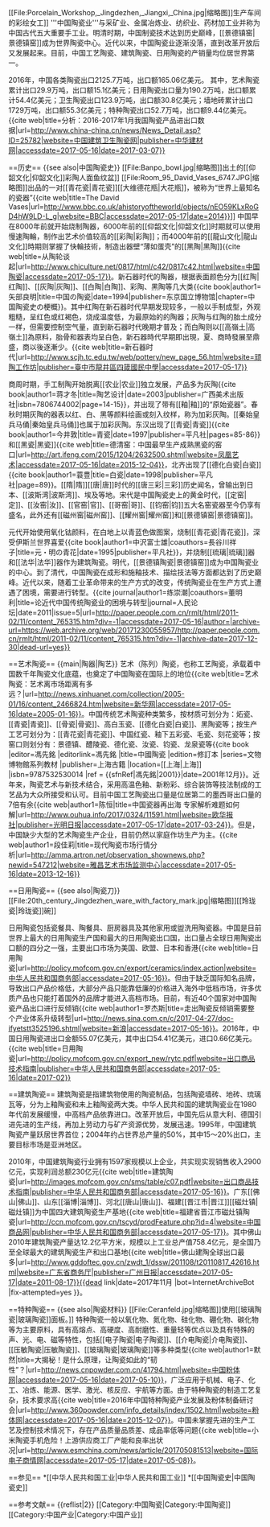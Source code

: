 [[File:Porcelain_Workshop,_Jingdezhen,_Jiangxi,_China.jpg|缩略图]]生产车间的彩绘女工]]
'''中国陶瓷业'''与采矿业、金属冶炼业、纺织业、药材加工业并称为中国古代五大重要手工业。明清时期，中国制瓷技术达到历史巅峰，[[景德镇窑|景德镇窑]]成为世界陶瓷中心。近代以来，中国陶瓷业逐渐没落，直到改革开放后又发展起来。目前，中国工艺陶瓷、建筑陶瓷、日用陶瓷的产销量均位居世界第一。

2016年，中国各类陶瓷出口2125.7万吨，出口额165.06亿美元。 其中，艺术陶瓷累计出口29.9万吨，出口额15.1亿美元；日用陶瓷出口量为190.2万吨，出口额累计54.4亿美元；卫生陶瓷出口123.9万吨，出口额30.8亿美元；墙地砖累计出口1729万吨，出口额55.3亿美元；特种陶瓷出口52.7万吨，出口额9.44亿美元。<ref>{{cite web|title=分析：2016-2017年1月我国陶瓷产品进出口数据|url=http://www.china-china.cn/news/News_Detail.asp?ID=25782|website=中国建筑卫生陶瓷网|publisher=中华建材网|accessdate=2017-05-16|date=2017-03-07}}</ref>

==历史==
{{see also|中国陶瓷史}}
[[File:Banpo_bowl.jpg|缩略图]]出土的[[仰韶文化|仰韶文化]]彩陶人面鱼纹盆]]
[[File:Room_95_David_Vases_6747.JPG|缩略图]]出品的一对[[青花瓷|青花瓷]][[大维德花瓶|大花瓶]]，被称为“世界上最知名的瓷器”<ref>{{cite web|title=The David Vases|url=http://www.bbc.co.uk/ahistoryoftheworld/objects/nEO59KLxRoGD4hW9LD-L_g|website=BBC|accessdate=2017-05-17|date=2014}}</ref>]]
中国早在8000年前就开始烧制陶器，6000年前的[[仰韶文化|仰韶文化]]时期就可以使用慢速陶輪，制作出艺术价值较高的[[彩陶|彩陶]]；而4000年前的[[龍山文化|龍山文化]]時期则掌握了快輪技術，制造出器壁“薄如蛋壳”的[[黑陶|黑陶]]<ref>{{cite web|title=从陶轮谈起|url=http://www.chiculture.net/0817/html/c42/0817c42.html|website=中国陶瓷|accessdate=2017-05-17}}</ref>。新石器时代的陶器，根据表面颜色分为[[红陶|红陶]]、[[灰陶|灰陶]]、[[白陶|白陶]]、彩陶、黑陶等几大类<ref>{{cite book|author1=矢部良明|title=中国の陶瓷|date=1994|publisher=东京国立博物馆|chapter=中国陶瓷史の梗概}}</ref>。其中红陶在新石器时代早期发现较多，一般以手制成型，外观粗糙，呈红色或红褐色，烧成温度低，为最原始的的陶器；灰陶与红陶的胎土成分一样，但需要控制空气量，直到新石器时代晚期才普及；而白陶则以[[高嶺土|高嶺土]]為原料，胎骨和器表均呈白色，新石器時代早期即出現，夏、商時發展至鼎盛，商以後逐漸少。<ref>{{cite web|title=新石器时代|url=http://www.scjh.tc.edu.tw/web/pottery/new_page_56.htm|website=顽陶工作坊|publisher=臺中市龍井區四箴國民中學|accessdate=2017-05-17}}</ref>

商周时期，手工制陶开始脱离[[农业|农业]]独立发展，产品多为灰陶<ref name=jiang>{{cite book|author1=蒋才冬|title=陶艺设计|date=2003|publisher=广西美术出版社|isbn=7806744002|page=14-15}}</ref>，并出现了带有[[釉|釉]]的“原始瓷器”。春秋时期灰陶的器表以红、白、黑等颜料绘画或刻入纹样，称为加彩灰陶。[[秦始皇兵马俑|秦始皇兵马俑]]也属于加彩灰陶。东汉出现了[[青瓷|青瓷]]<ref>{{cite book|author1=今井敦|title=青瓷|date=1997|publisher=平凡社|pages=85-86}}</ref>和[[黑瓷|黑瓷]]<ref>{{cite web|title=德清窑：中国最早生产成熟黑瓷的窑口|url=http://art.ifeng.com/2015/1204/2632500.shtml|website=凤凰艺术|accessdate=2017-05-16|date=2015-12-04}}</ref>，北齐出现了[[德化白瓷|白瓷]]<ref>{{cite book|author1=蓑豊|title=白瓷|date=1998|publisher=平凡社|page=89}}</ref>。[[隋|隋]][[唐|唐]]时代的[[唐三彩|三彩]]历史闻名，曾输出到日本、[[波斯湾|波斯湾]]、埃及等地。宋代是中国陶瓷史上的黄金时代，[[定窑|定]]、[[汝窑|汝]]、[[官窑|官]]、[[哥窑|哥]]、[[钧窑|钧]]五大名窑瓷器至今仍享有盛名，此外还有[[磁州窑|磁州窑]]、[[耀州窑|耀州窑]]和[[景德镇窑|景德镇窑]]。

元代开始使用氧化钴颜料，在白地上以青蓝色做图案，烧制[[青花瓷|青花瓷]]，深受伊斯兰世界喜爱<ref>{{cite book|author1=中沢富士雄|coauthors=長谷川祥子|title=元・明の青花|date=1995|publisher=平凡社}}</ref>，并烧制[[琉璃|琉璃]]器和[[法华|法华]]器作为建筑陶瓷<ref name=jiang/>。明代，[[景德镇陶瓷|景德镇窑]]成为中国陶瓷业的中心。到了清代，中国陶瓷在成形和施釉技术、描绘技法等方面都达到了历史巅峰。近代以来，随着工业革命带来的生产方式的改变，传统陶瓷业在生产方式上遭遇了困境，需要进行转型。<ref>{{cite journal|author1=练崇潮|coauthors=董明利|title=论近代中国传统陶瓷业的困境与转型|journal=人民论坛|date=2011|issue=5|url=http://paper.people.com.cn/rmlt/html/2011-02/11/content_765315.htm?div=-1|accessdate=2017-05-16|author=|archive-url=https://web.archive.org/web/20171230055957/http://paper.people.com.cn/rmlt/html/2011-02/11/content_765315.htm?div=-1|archive-date=2017-12-30|dead-url=yes}}</ref>

==艺术陶瓷==
{{main|陶器|陶艺}}
艺术（陈列）陶瓷，也称工艺陶瓷，承载着中国数千年陶瓷文化底蕴，也奠定了中国陶瓷在国际上的地位<ref>{{cite web|title=艺术陶瓷：艺术离市场距离有多远？|url=http://news.xinhuanet.com/collection/2005-01/16/content_2466824.htm|website=新华网|accessdate=2017-05-16|date=2005-01-16}}</ref>。中国传统艺术陶瓷种类繁多，按材质可划分为：炻瓷、[[青瓷|青瓷]]、[[骨瓷|骨瓷]]、高白玉瓷、[[德化白瓷|白瓷]]、黑陶瓷等；按生产工艺可划分为：[[青花瓷|青花瓷]]、中国红瓷、釉下五彩瓷、毛瓷、刻花瓷等；按窑口则划分有：景德镇、醴陵瓷、德化瓷、汝瓷、钧瓷、龙泉瓷等<ref>{{cite book |editor=馮先銘 |editorlink=馮先銘 |title=中國陶瓷 |edition=修訂本 |series=文物博物館系列教材 |publisher=上海古籍 |location=[[上海|上海]] |isbn=9787532530014 |ref = {{sfnRef|馮先銘|2001}}|date=2001年12月}}</ref>。近年来，陶瓷艺术与新技术结合，采用高温色釉、新粉彩、综合装饰等技法制成的工艺品为大众所接受和认可。目前中国工艺陶瓷出口量是位居第二的墨西哥出口量的7倍有余<ref>{{cite web|author1=陈恒|title=中国瓷器再出海 专家解析难题如何解|url=http://www.ouhua.info/2017/0324/11591.html|website=欧华报社|publisher=光明日报|accessdate=2017-05-17|date=2017-03-24}}</ref>。但是，中国缺少大型的艺术陶瓷生产企业，目前仍然以家庭作坊生产为主。<ref>{{cite web|author1=段佳莉|title=现代陶瓷市场行情分析|url=http://amma.artron.net/observation_shownews.php?newid=547212|website=雅昌艺术市场监测中心|accessdate=2017-05-16|date=2013-12-16}}</ref>

==日用陶瓷==
{{see also|陶瓷刀}}
[[File:20th_century_Jingdezhen_ware_with_factory_mark.jpg|缩略图]][[玲珑瓷|玲珑瓷]]碗]]

日用陶瓷包括瓷餐具、陶餐具、厨房器具及其他家用或盥洗用陶瓷器。中国是目前世界上最大的日用陶瓷生产国和最大的日用陶瓷出口国，出口量占全球日用陶瓷出口额的四分之一强，主要出口市场为美国、欧盟、日本和香港<ref>{{cite web|title=日用陶瓷|url=http://policy.mofcom.gov.cn/export/ceramics/index.action|website=中华人民共和国商务部|accessdate=2017-05-16}}</ref>。但由于缺乏国际知名品牌，导致出口产品价格低，大部分产品只能靠低廉的价格进入海外中低档市场，许多优质产品也只能打着国外的品牌才能进入高档市场。目前，有近40个国家对中国陶瓷产品出口进行反倾销<ref>{{cite web|author1=罗杰斯|title=走出陶瓷反倾销需要整个产业体系升级转型|url=http://news.sina.com.cn/c/2017-04-27/doc-ifyetstt3525196.shtml|website=新浪|accessdate=2017-05-16}}</ref>。2016年，中国日用陶瓷进出口金额55.07亿美元，其中出口54.41亿美元，进口0.66亿美元。<ref>{{cite web|title=日用陶瓷|url=http://policy.mofcom.gov.cn/export_new/rytc.pdf|website=出口商品技术指南|publisher=中华人民共和国商务部|accessdate=2017-05-16|date=2017-02}}</ref>

==建筑陶瓷==
建筑陶瓷是指建筑物使用的陶瓷制品，包括陶瓷墙砖、地砖、琉璃瓦等，分为上釉陶瓷和未上釉陶瓷两大类。中华人民共和国的建筑陶瓷业在1980年代前发展缓慢，中高档产品依靠进口。改革开放后，中国先后从意大利、德国引进先进的生产线，再加上劳动力与矿产资源优势，发展迅速。1995年，中国建筑陶瓷产量跃居世界首位；2004年约占世界总产量的50%，其中15～20%出口，主要目标市场是亚洲地区。<ref name=jztc/>

2010年，中国建筑陶瓷行业拥有1597家规模以上企业，共实现实现销售收入2900亿元，实现利润总额230亿元<ref name=jztc>{{cite web|title=建筑陶瓷|url=http://images.mofcom.gov.cn/sms/table/c07.pdf|website=出口商品技术指南|publisher=中华人民共和国商务部|accessdate=2017-05-16}}</ref>。广东[[佛山|佛山]]、山东[[淄博|淄博]]、河北[[唐山|唐山]]、福建[[晋江市|晋江]][[磁灶镇|磁灶镇]]为中国四大建筑陶瓷生产基地<ref>{{cite web|title=福建省晋江市磁灶镇陶瓷|url=http://ccn.mofcom.gov.cn/tscyd/prodFeature.php?id=4|website=中国商品网|publisher=中华人民共和国商务部|accessdate=2017-05-17}}</ref>。其中佛山2010年建筑陶瓷产量达12.2亿平方米，规模以上工业总产值758.4亿元，是全国乃至全球最大的建筑陶瓷生产和出口基地<ref>{{cite web|title=佛山建陶全球出口最多|url=http://www.gddoftec.gov.cn/zwdt_1/dssw/201108/t20110817_42616.html|website=广东省商务厅|publisher=广州日报|accessdate=2017-05-17|date=2011-08-17}}{{dead link|date=2017年11月 |bot=InternetArchiveBot |fix-attempted=yes }}</ref>。

==特种陶瓷==
{{see also|陶瓷材料}}
[[File:Ceranfeld.jpg|缩略图]]使用[[玻璃陶瓷|玻璃陶瓷]]面板。]]
特种陶瓷一般以氧化物、氮化物、硅化物、硼化物、碳化物等为主要原料，具有高熔点、高硬度、高耐磨性、重量轻等优点以及具有特殊的声、光、电、磁等特性，包括[[电子陶瓷|电子陶瓷]]、[[介电陶瓷|介电陶瓷]]、[[压敏陶瓷|压敏陶瓷]]、[[玻璃陶瓷|玻璃陶瓷]]等多种类型<ref>{{cite web|author1=默然|title=大揭秘！是什么原理，让陶瓷如此的“韧性”？|url=http://news.cnpowder.com.cn/41794.html|website=中国粉体网|accessdate=2017-05-16|date=2017-05-10}}</ref>，广泛应用于机械、电子、化工、冶炼、能源、医学、激光、核反应、宇航等方面。由于特种陶瓷的制造工艺复杂，技术要求高<ref>{{cite web|title=2016年中国特种陶瓷产业发展及粉体制备研讨会|url=http://www.360powder.com/info_details/index/1502.html|website=粉体网|accessdate=2017-05-16|date=2015-12-07}}</ref>。中国未掌握先进的生产工艺及控制技术情况下，存在产品质量品质差、成品率低等问题<ref>{{cite web|title=小米陶瓷手机危险！上游供应商工厂产能和良率出状况|url=http://www.esmchina.com/news/article/201705081513|website=国际电子商情网|accessdate=2017-05-17|date=2017-05-08}}</ref>。

==参见==
*[[中华人民共和国工业|中华人民共和国工业]]
*[[中国陶瓷史|中国陶瓷史]]

==参考文献==
{{reflist|2}}
[[Category:中国陶瓷|Category:中国陶瓷]]
[[Category:中国产业|Category:中国产业]]